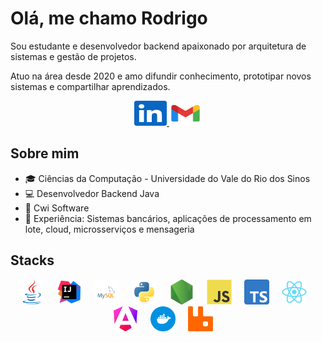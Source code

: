 # Olá, me chamo Rodrigo

Sou estudante e desenvolvedor backend apaixonado por arquitetura de sistemas e gestão de projetos. 

Atuo na área desde 2020 e amo difundir conhecimento, prototipar novos sistemas e compartilhar aprendizados.

<div align="center">
  <a href="www.linkedin.com/in/rodrigo-mello-323041193" target="_blank">
    <img src="./assets/linkedin.svg" width="52" height="40" alt="linkedin logo"  />
  </a>
  <a href="mailto:rodrigo.mello.hw08@gmail.com">
    <img src="./assets/gmail.svg" width="52" height="40" alt="gmail logo"  />
  </a>
</div>

## Sobre mim

- 🎓 Ciências da Computação -  Universidade do Vale do Rio dos Sinos
- 💻 Desenvolvedor Backend Java
- 🏢 Cwi Software
- 🏦 Experiência: Sistemas bancários, aplicações de processamento em lote, cloud, microsserviços e mensageria

## Stacks

<div align="center">
  <img src="./assets/java.svg" height="40" alt="java logo"  />
  <img width="12" />
  <img src="./assets/intellij.svg" height="40" alt="intellij logo"  />
  <img width="12" />
  <img src="./assets/mysql.svg" height="40" alt="mysql logo"  />
  <img width="12" />
  <img src="./assets/python.svg" height="40" alt="python logo"  />
  <img width="12" />
  <img src="./assets/nodejs.svg" height="40" alt="nodejs logo"  />
  <img width="12" />
  <img src="./assets/javascript.svg" height="40" alt="javascript logo"  />
  <img width="12" />
  <img src="./assets/typescript.svg" height="40" alt="typescript logo" />
  <img width="12" />
  <img src="./assets/react.svg" height="40" alt="react logo"  />
  <img width="12" />
  <img src="./assets/angular.svg" height="40" alt="angular logo"  />
  <img width="12" />
  <img src="./assets/docker.svg" height="40" alt="docker logo"  />
  <img width="12" />
  <img src="./assets/rabbitmq.svg" height="40" alt="rabbitmq logo"  />
  <img width="12" />
</div>

